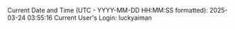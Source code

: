 Current Date and Time (UTC - YYYY-MM-DD HH:MM:SS formatted): 2025-03-24 03:55:16
Current User's Login: luckyaiman
